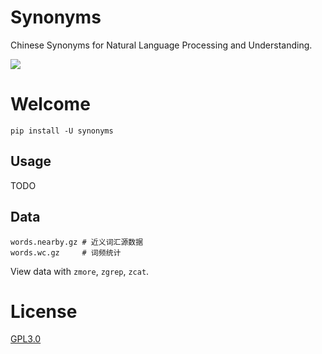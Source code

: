 # Synonyms
Chinese Synonyms for Natural Language Processing and Understanding.

![](https://camo.githubusercontent.com/ae91a5698ad80d3fe8e0eb5a4c6ee7170e088a7d/687474703a2f2f37786b6571692e636f6d312e7a302e676c622e636c6f7564646e2e636f6d2f61692f53637265656e25323053686f74253230323031372d30342d30342532306174253230382e32302e3437253230504d2e706e67)

# Welcome

```
pip install -U synonyms
```

## Usage
TODO

## Data
```
words.nearby.gz # 近义词汇源数据
words.wc.gz     # 词频统计
```
View data with ```zmore```, ```zgrep```, ```zcat```.


# License
[GPL3.0](./LICENSE)